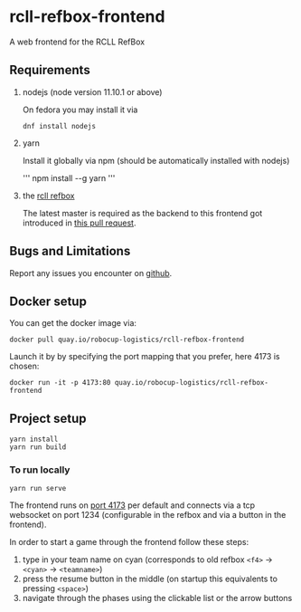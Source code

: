 # rcll-refbox-frontend

A web frontend for the RCLL RefBox

## Requirements

1. nodejs (node version 11.10.1 or above)

   On fedora you may install it via

   ```
   dnf install nodejs
   ```

2. yarn

   Install it globally via npm (should be automatically installed with nodejs)

   '''
   npm install --g yarn
   '''

3. the [rcll refbox](https://github.com/robocup-logistics/rcll-refbox/wiki/Install)

   The latest master is required as the backend to this frontend got introduced in
   [this pull request](https://github.com/robocup-logistics/rcll-refbox/pull/79).

## Bugs and Limitations

Report any issues you encounter on [github](https://github.com/carologistics/rcll-refbox-frontend/issues).

## Docker setup

You can get the docker image via:

```
docker pull quay.io/robocup-logistics/rcll-refbox-frontend
```

Launch it by by specifying the port mapping that you prefer, here 4173 is chosen:

```
docker run -it -p 4173:80 quay.io/robocup-logistics/rcll-refbox-frontend
```

## Project setup

```
yarn install
yarn run build
```

### To run locally

```
yarn run serve
```

The frontend runs on [port 4173](http://localhost:4173) per default and connects
via a tcp websocket on port 1234 (configurable in the refbox and via a button
in the frontend).

In order to start a game through the frontend follow these steps:

1. type in your team name on cyan (corresponds to old refbox `<f4>` -> `<cyan>` -> `<teamname>`)
2. press the resume button in the middle (on startup this equivalents to pressing `<space>`)
3. navigate through the phases using the clickable list or the arrow buttons
